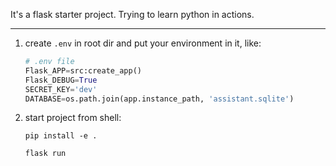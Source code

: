 It's a flask starter project. Trying to learn python in actions.

---

1. create `.env` in root dir and put your environment in it, like:
   ```python
   # .env file
   Flask_APP=src:create_app()
   Flask_DEBUG=True
   SECRET_KEY='dev'
   DATABASE=os.path.join(app.instance_path, 'assistant.sqlite')
   ```

2. start project from shell:
   ```shell
   pip install -e .

   flask run
   ```

